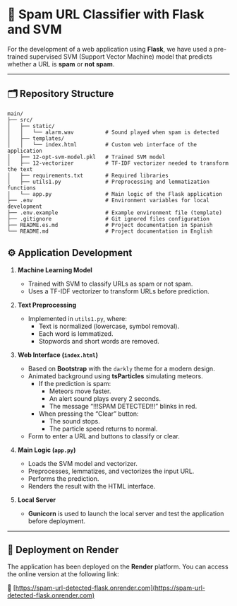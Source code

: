 # 🧠 Spam URL Classifier with Flask and SVM

For the development of a web application using **Flask**, we have used a pre-trained supervised SVM (Support Vector Machine) model that predicts whether a URL is **spam** or **not spam**.

---

## 🗂️ Repository Structure

```plaintext
main/
├── src/
│   ├── static/
│   │   └── alarm.wav          # Sound played when spam is detected
│   ├── templates/
│   │   └── index.html         # Custom web interface of the application
│   ├── 12-opt-svm-model.pkl   # Trained SVM model
│   ├── 12-vectorizer          # TF-IDF vectorizer needed to transform the text
│   ├── requirements.txt       # Required libraries
│   ├── utils1.py              # Preprocessing and lemmatization functions
│   └── app.py                 # Main logic of the Flask application
├── .env                       # Environment variables for local development
├── .env.example               # Example environment file (template)
├── .gitignore                 # Git ignored files configuration
├── README.es.md               # Project documentation in Spanish
└── README.md                  # Project documentation in English

```


## ⚙️ Application Development

1. **Machine Learning Model**  
   - Trained with SVM to classify URLs as spam or not spam.  
   - Uses a TF-IDF vectorizer to transform URLs before prediction.

2. **Text Preprocessing**  
   - Implemented in `utils1.py`, where:  
     - Text is normalized (lowercase, symbol removal).  
     - Each word is lemmatized.  
     - Stopwords and short words are removed.

3. **Web Interface (`index.html`)**  
   - Based on **Bootstrap** with the `darkly` theme for a modern design.  
   - Animated background using **tsParticles** simulating meteors.  
     - If the prediction is spam:  
       - Meteors move faster.  
       - An alert sound plays every 2 seconds.  
       - The message “!!!SPAM DETECTED!!!” blinks in red.  
     - When pressing the “Clear” button:  
       - The sound stops.  
       - The particle speed returns to normal.  
   - Form to enter a URL and buttons to classify or clear.

4. **Main Logic (`app.py`)**  
   - Loads the SVM model and vectorizer.  
   - Preprocesses, lemmatizes, and vectorizes the input URL.  
   - Performs the prediction.  
   - Renders the result with the HTML interface.

5. **Local Server**  
   - **Gunicorn** is used to launch the local server and test the application before deployment.

---

## 🚀 Deployment on Render

The application has been deployed on the **Render** platform. You can access the online version at the following link:

🔗 [https://spam-url-detected-flask.onrender.com](https://spam-url-detected-flask.onrender.com)